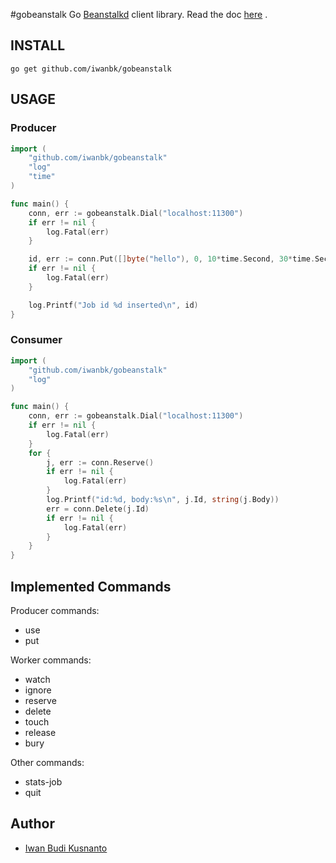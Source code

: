 #gobeanstalk
Go [Beanstalkd](http://kr.github.io/beanstalkd/) client library.
Read the doc [here](http://godoc.org/github.com/iwanbk/gobeanstalk) .

## INSTALL
	go get github.com/iwanbk/gobeanstalk


## USAGE

### Producer
```go
import (
	"github.com/iwanbk/gobeanstalk"
	"log"
	"time"
)

func main() {
	conn, err := gobeanstalk.Dial("localhost:11300")
	if err != nil {
		log.Fatal(err)
	}

	id, err := conn.Put([]byte("hello"), 0, 10*time.Second, 30*time.Second)
	if err != nil {
		log.Fatal(err)
	}

	log.Printf("Job id %d inserted\n", id)
}

```

### Consumer
```go
import (
	"github.com/iwanbk/gobeanstalk"
	"log"
)

func main() {
	conn, err := gobeanstalk.Dial("localhost:11300")
	if err != nil {
		log.Fatal(err)
	}
	for {
		j, err := conn.Reserve()
		if err != nil {
			log.Fatal(err)
		}
		log.Printf("id:%d, body:%s\n", j.Id, string(j.Body))
		err = conn.Delete(j.Id)
		if err != nil {
			log.Fatal(err)
		}
	}
}
```

## Implemented Commands

Producer commands:

* use
* put

Worker commands:

* watch
* ignore
* reserve
* delete
* touch
* release
* bury

Other commands:

* stats-job
* quit

## Author

* [Iwan Budi Kusnanto](http://iwan.my.id)
